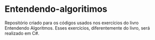 # Entendendo-algoritimos
Repositório criado para os códigos usados nos exercícios do livro Entendendo Algoritmos. Esses exercícios, diferentemente do livro, será realizado em C#.
